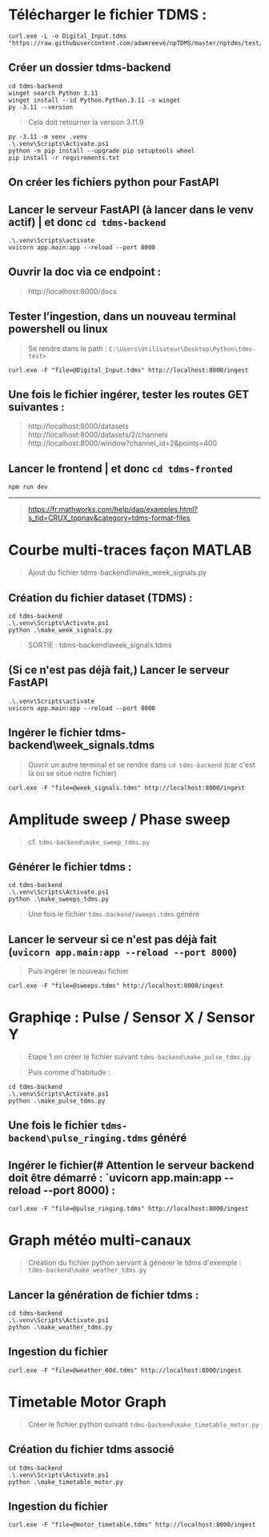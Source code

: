 # Télécharger le fichier TDMS :
```
curl.exe -L -o Digital_Input.tdms "https://raw.githubusercontent.com/adamreeve/npTDMS/master/nptdms/test/data/Digital_Input.tdms"
```

## Créer un dossier tdms-backend

```
cd tdms-backend
winget search Python 3.11
winget install --id Python.Python.3.11 -s winget
py -3.11 --version
```

> Cela doit retourner la version 3.11.9

```
py -3.11 -m venv .venv
.\.venv\Scripts\Activate.ps1
python -m pip install --upgrade pip setuptools wheel
pip install -r requirements.txt
```

## On créer les fichiers python pour FastAPI

## Lancer le serveur FastAPI (à lancer dans le venv actif) | et donc `cd tdms-backend`
```
.\.venv\Scripts\activate
uvicorn app.main:app --reload --port 8000
```

## Ouvrir la doc via ce endpoint :
> http://localhost:8000/docs

## Tester l’ingestion, dans un nouveau terminal powershell ou linux
> Se rendre dans le path : `C:\Users\Utilisateur\Desktop\Python\tdms-test>`
```
curl.exe -F "file=@Digital_Input.tdms" http://localhost:8000/ingest
```

## Une fois le fichier ingérer, tester les routes GET suivantes :

> http://localhost:8000/datasets
> http://localhost:8000/datasets/2/channels
> http://localhost:8000/window?channel_id=2&points=400


## Lancer le frontend | et donc `cd tdms-fronted`

```
npm run dev
```


---

> https://fr.mathworks.com/help/daq/examples.html?s_tid=CRUX_topnav&category=tdms-format-files

# Courbe multi-traces façon MATLAB
> Ajout du fichier tdms-backend\make_week_signals.py

## Création du fichier dataset (TDMS) :

```
cd tdms-backend
.\.venv\Scripts\Activate.ps1
python .\make_week_signals.py
```

> SORTIE : tdms-backend\week_signals.tdms

## (Si ce n'est pas déjà fait,) Lancer le serveur FastAPI 
```
.\.venv\Scripts\activate
uvicorn app.main:app --reload --port 8000
```

## Ingérer le fichier tdms-backend\week_signals.tdms
> Ouvrir un autre terminal et se rendre dans `cd tdms-backend` (car c'est là où se situe notre fichier)
```
curl.exe -F "file=@week_signals.tdms" http://localhost:8000/ingest
```


# Amplitude sweep / Phase sweep
> cf. `tdms-backend\make_sweep_tdms.py`

## Générer le fichier tdms :
```
cd tdms-backend
.\.venv\Scripts\Activate.ps1
python .\make_sweeps_tdms.py
```

> Une fois le fichier `tdms-backend/sweeps.tdms` généré

## Lancer le serveur si ce n'est pas déjà fait (`uvicorn app.main:app --reload --port 8000`)
> Puis ingérer le nouveau fichier

```
curl.exe -F "file=@sweeps.tdms" http://localhost:8000/ingest
```


# Graphiqe : Pulse / Sensor X / Sensor Y
> Etape 1 on créer le fichier suivant `tdms-backend\make_pulse_tdms.py`

> Puis comme d'habitude :
```
cd tdms-backend
.\.venv\Scripts\Activate.ps1
python .\make_pulse_tdms.py
```


## Une fois le fichier `tdms-backend\pulse_ringing.tdms` généré 
## Ingérer le fichier(# Attention le serveur backend doit être démarré : `uvicorn app.main:app --reload --port 8000) :
```
curl.exe -F "file=@pulse_ringing.tdms" http://localhost:8000/ingest 
```

# Graph météo multi-canaux
> Création du fichier python servant à générer le tdms d'exemple : `tdms-backend\make_weather_tdms.py`

## Lancer la génération de fichier tdms : 
```
cd tdms-backend
.\.venv\Scripts\Activate.ps1
python .\make_weather_tdms.py
```

## Ingestion du fichier 
```
curl.exe -F "file=@weather_60d.tdms" http://localhost:8000/ingest
```

# Timetable Motor Graph
> Créer le fichier python suivant `tdms-backend\make_timetable_motor.py`

## Création du fichier tdms associé
```
cd tdms-backend
.\.venv\Scripts\Activate.ps1
python .\make_timetable_motor.py
```

## Ingestion du fichier 
```
curl.exe -F "file=@motor_timetable.tdms" http://localhost:8000/ingest
```